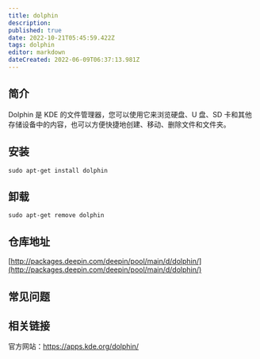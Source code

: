 ```yaml
---
title: dolphin
description: 
published: true
date: 2022-10-21T05:45:59.422Z
tags: dolphin
editor: markdown
dateCreated: 2022-06-09T06:37:13.981Z
---
```


## 简介

Dolphin 是 KDE 的文件管理器，您可以使用它来浏览硬盘、U 盘、SD 卡和其他存储设备中的内容，也可以方便快捷地创建、移动、删除文件和文件夹。

## 安装

`sudo apt-get install dolphin`

## 卸载

`sudo apt-get remove dolphin`

## 仓库地址

[http://packages.deepin.com/deepin/pool/main/d/dolphin/](http://packages.deepin.com/deepin/pool/main/d/dolphin/)

## 常见问题

## 相关链接
官方网站：https://apps.kde.org/dolphin/